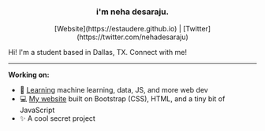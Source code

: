 ### <div align="center">i'm neha desaraju.</div>

<div align="center">[Website](https://estaudere.github.io) | [Twitter](https://twitter.com/nehadesaraju)</div>

Hi! I'm a student based in Dallas, TX. Connect with me!

---

**Working on:**
- 🧠 [Learning](https://github.com/estaudere/learning) machine learning, data, JS, and more web dev
- 💻 [My website](https://github.com/estaudere/estaudere.github.io) built on Bootstrap (CSS), HTML, and a tiny bit of JavaScript
- ✨ A cool secret project
